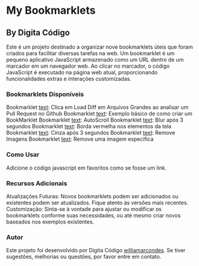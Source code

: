 # My Bookmarklets
## By Digita Código

Este é um projeto destinado a organizar nove bookmarklets úteis que foram criados para facilitar diversas tarefas na web. Um bookmarklet é um pequeno aplicativo JavaScript armazenado como um URL dentro de um marcador em um navegador web. Ao clicar no marcador, o código JavaScript é executado na página web atual, proporcionando funcionalidades extras e interações customizadas.

### Bookmarklets Disponíveis
Bookmarklet [text](1-largeDiff.js): Clica em Load Diff em Arquivos Grandes ao analisar um Pull Request no Github 
Bookmarklet [text](2-frase): Exemplo básico de como criar um BookMarklet
Bookmarklet [text](3-autoScroll.js): AutoScroll
Bookmarklet [text](4-Blur.js): Blur após 3 segundos
Bookmarklet [text](5-ElementOutliner.js): Borda vermelha nos elementos da tela
Bookmarklet [text](6-Grayscale.js): Cinza após 3 segundos
Bookmarklet [text](7-removeImages.js): Remove Imagens
Bookmarklet [text](8-Sniper.js): Remove uma imagem especifica

### Como Usar
Adicione o código javascript em favoritos como se fosse um link.

### Recursos Adicionais
Atualizações Futuras: Novos bookmarklets podem ser adicionados ou existentes podem ser atualizados. Fique atento às versões mais recentes.
Customização: Sinta-se à vontade para ajustar ou modificar os bookmarklets conforme suas necessidades, ou até mesmo criar novos baseados nos exemplos existentes.

### Autor
Este projeto foi desenvolvido por Digita Código [williamarcondes](https://github.com/williamarcondes). Se tiver sugestões, melhorias ou questões, por favor entre em contato.
